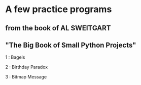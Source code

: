 # A few practice programs 
## from the book of AL SWEITGART 
## "The Big Book of Small Python Projects"

1 : Bagels

2 : Birthday Paradox

3 : Bitmap Message

